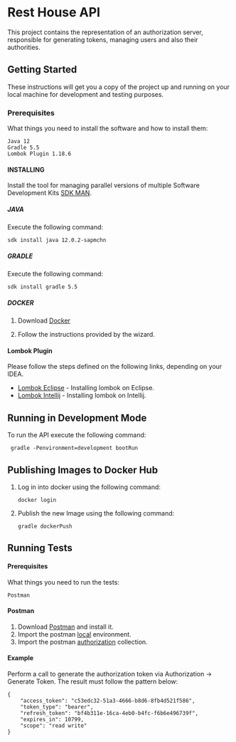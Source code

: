 # Rest House API

This project contains the representation of an authorization server, responsible for generating tokens, managing users and also their authorities.

## Getting Started

These instructions will get you a copy of the project up and running on your local machine for development and testing purposes.

### Prerequisites

What things you need to install the software and how to install them:

```
Java 12
Gradle 5.5
Lombok Plugin 1.18.6 
```

#### INSTALLING

Install the tool for managing parallel versions of multiple Software Development Kits [SDK MAN](https://sdkman.io/install).

##### JAVA

Execute the following command:

```
sdk install java 12.0.2-sapmchn
```

##### GRADLE

Execute the following command:

```
sdk install gradle 5.5
```

##### DOCKER

1. Download [Docker](https://www.docker.com/products/docker-desktop)

2. Follow the instructions provided by the wizard.

#### Lombok Plugin

Please follow the steps defined on the following links, depending on your IDEA.

* [Lombok Eclipse](https://projectlombok.org/setup/eclipse) - Installing lombok on Eclipse.
* [Lombok Intellij](https://projectlombok.org/setup/intellij) - Installing lombok on Intellij.

## Running in Development Mode

To run the API execute the following command:

```
 gradle -Penvironment=development bootRun
```

## Publishing Images to Docker Hub

1. Log in into docker using the following command:

    ```
    docker login
    ```

2. Publish the new Image using the following command:

    ```
    gradle dockerPush
    ```

## Running Tests

#### Prerequisites

What things you need to run the tests:

```
Postman
```

#### Postman

1) Download [Postman](https://www.getpostman.com/downloads/) and install it.
2) Import the postman [local](postman/local.environment.json) environment.
3) Import the postman [authorization](postman/collection.json) collection.

#### Example

Perform a call to generate the authorization token via Authorization -> Generate Token. The result must follow the pattern below:

```
{
    "access_token": "c53edc32-51a3-4666-b8d6-8fb4d521f586",
    "token_type": "bearer",
    "refresh_token": "bf4b311e-16ca-4eb0-b4fc-f6b6e496739f",
    "expires_in": 10799,
    "scope": "read write"
}
```
